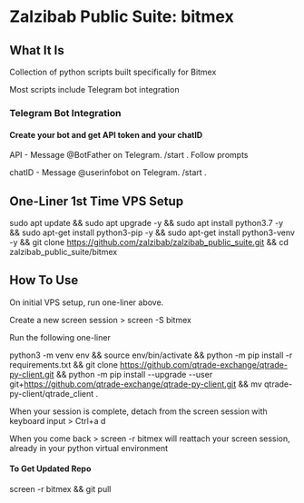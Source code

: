 # Zalzibab Public Suite: bitmex

## What It Is

Collection of python scripts built specifically for Bitmex

Most scripts include Telegram bot integration

### Telegram Bot Integration

#### Create your bot and get API token and your chatID

API - Message @BotFather on Telegram. /start . Follow prompts

chatID - Message @userinfobot on Telegram. /start .

## One-Liner 1st Time VPS Setup

sudo apt update && sudo apt upgrade -y && sudo apt install python3.7 -y && sudo apt-get install python3-pip -y && sudo apt-get install python3-venv -y && git clone https://github.com/zalzibab/zalzibab_public_suite.git && cd zalzibab_public_suite/bitmex

## How To Use

On initial VPS setup, run one-liner above.

Create a new screen session > screen -S bitmex

Run the following one-liner

python3 -m venv env && source env/bin/activate && python -m pip install -r requirements.txt && git clone https://github.com/qtrade-exchange/qtrade-py-client.git && python -m pip install --upgrade --user git+https://github.com/qtrade-exchange/qtrade-py-client.git && mv qtrade-py-client/qtrade_client .

When your session is complete, detach from the screen session with keyboard input > Ctrl+a d

When you come back > screen -r bitmex will reattach your screen session, already in your python virtual environment

#### To Get Updated Repo

screen -r bitmex && git pull





